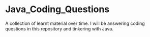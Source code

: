 # Java_Coding_Questions
A collection of learnt material over time.
I will be answering coding questions in this repository and tinkering with Java.
